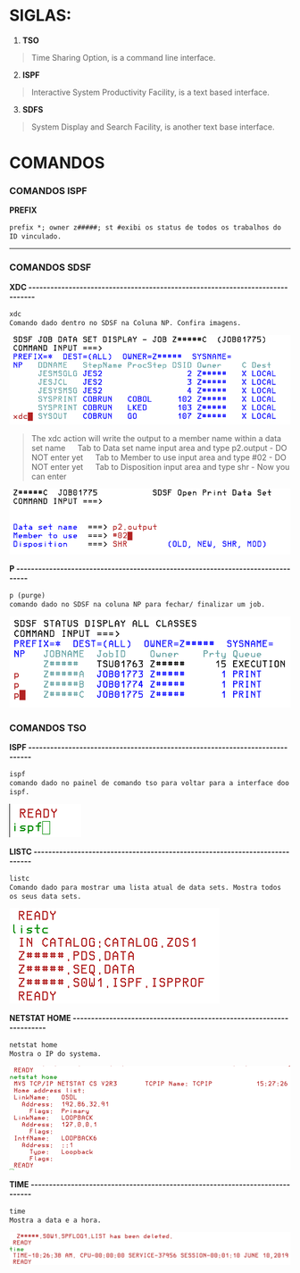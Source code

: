 # SIGLAS:

1. **TSO**
> Time Sharing Option, is a command line interface.

2. **ISPF**
> Interactive System Productivity Facility, is a text based interface.

3. **SDFS**
> System Display and Search Facility, is another text base interface.

# COMANDOS

### COMANDOS ISPF

**PREFIX**

    prefix *; owner z#####; st #exibi os status de todos os trabalhos do ID vinculado.

_______________________________________________________________

### COMANDOS SDSF

**XDC ------------------------------------------------------------------------------**

    xdc
    Comando dado dentro no SDSF na Coluna NP. Confira imagens.
    
![](https://github.com/ThreeDP/MTM/blob/master/MTM_img/xdc_01.png)

> The xdc action will write the output to a member name within a data set name
  Tab to Data set name input area and type p2.output - DO NOT enter yet
  Tab to Member to use input area and type #02 - DO NOT enter yet
  Tab to Disposition input area and type shr - Now you can enter
  
![](https://github.com/ThreeDP/MTM/blob/master/MTM_img/xdc_02.png)

**P --------------------------------------------------------------------------------**

    p (purge)
    comando dado no SDSF na coluna NP para fechar/ finalizar um job.

![](https://github.com/ThreeDP/MTM/blob/master/MTM_img/purge.png)
    
### COMANDOS TSO

**ISPF -----------------------------------------------------------------------------**

    ispf
    comando dado no painel de comando tso para voltar para a interface doo ispf.
    
![](https://github.com/ThreeDP/MTM/blob/master/MTM_img/tso_ispf.png)

**LISTC ----------------------------------------------------------------------------**

    listc
    Comando dado para mostrar uma lista atual de data sets. Mostra todos os seus data sets.
    
![](https://github.com/ThreeDP/MTM/blob/master/MTM_img/tso_list.png)

**NETSTAT HOME ---------------------------------------------------------------------**

    netstat home
    Mostra o IP do systema.
    
![](https://github.com/ThreeDP/MTM/blob/master/MTM_img/tso_net.png)

**TIME -----------------------------------------------------------------------------**

    time
    Mostra a data e a hora.
    
![](https://github.com/ThreeDP/MTM/blob/master/MTM_img/tso_time.png)
